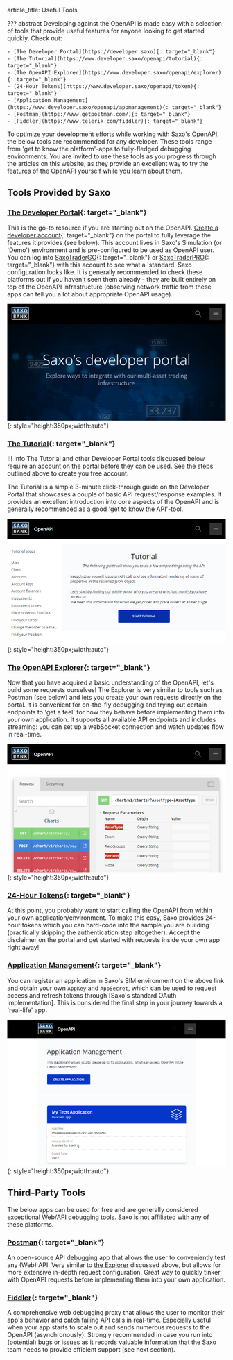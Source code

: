 article_title: Useful Tools

??? abstract
    Developing against the OpenAPI is made easy with a selection of tools that provide useful features for anyone looking to get started quickly. Check out:

    - [The Developer Portal](https://developer.saxo){: target="_blank"}
    - [The Tutorial](https://www.developer.saxo/openapi/tutorial){: target="_blank"}
    - [The OpenAPI Explorer](https://www.developer.saxo/openapi/explorer){: target="_blank"}
    - [24-Hour Tokens](https://www.developer.saxo/openapi/token){: target="_blank"}
    - [Application Management](https://www.developer.saxo/openapi/appmanagement){: target="_blank"}
    - [Postman](https://www.getpostman.com/){: target="_blank"}
    - [Fiddler](https://www.telerik.com/fiddler){: target="_blank"}
  
To optimize your development efforts while working with Saxo's OpenAPI, the below tools are recommended for any developer. These tools range from 'get to know the platform'-apps to fully-fledged debugging environments. You are invited to use these tools as you progress through the articles on this website, as they provide an excellent way to try the features of the OpenAPI yourself while you learn about them.

## Tools Provided by Saxo

### [The Developer Portal](https://developer.saxo){: target="_blank"}

This is the go-to resource if you are starting out on the OpenAPI. [Create a developer account](https://www.developer.saxo/accounts/sim/signup){: target="_blank"} on the portal to fully leverage the features it provides (see below). This account lives in Saxo's Simulation (or 'Demo') environment and is pre-configured to be used as OpenAPI user. You can log into [SaxoTraderGO](https://www.saxotrader.com/sim/login/){: target="_blank"} or [SaxoTraderPRO](https://www.home.saxo/platforms/saxotraderpro){: target="_blank"} with this account to see what a 'standard' Saxo configuration looks like. It is generally recommended to check these platforms out if you haven't seen them already - they are built entirely on top of the OpenAPI infrastructure (observing network traffic from these apps can tell you a lot about appropriate OpenAPI usage).

![The Saxo Bank Developer Portal](img/devportal1.png){: style="height:350px;width:auto"}

### [The Tutorial](https://www.developer.saxo/openapi/tutorial){: target="_blank"}

!!! info
    The Tutorial and other Developer Portal tools discussed below require an account on the portal before they can be used. See the steps outlined above to create you free account.

The Tutorial is a simple 3-minute click-through guide on the Developer Portal that showcases a couple of basic API request/response examples. It provides an excellent introduction into core aspects of the OpenAPI and is generally recommended as a good 'get to know the API'-tool.

![The Saxo Bank OpenAPI Tutorial](img/devportal2.png){: style="height:350px;width:auto"}

### [The OpenAPI Explorer](https://www.developer.saxo/openapi/explorer){: target="_blank"}

Now that you have acquired a basic understanding of the OpenAPI, let's build some requests ourselves! The Explorer is very similar to tools such as Postman (see below) and lets you create your own requests directly on the portal. It is convenient for on-the-fly debugging and trying out certain endpoints to 'get a feel' for how they behave before implementing them into your own application. It supports all available API endpoints and includes streaming: you can set up a webSocket connection and watch updates flow in real-time.

![The Saxo Bank OpenAPI Explorer](img/devportal3.png){: style="height:350px;width:auto"}

### [24-Hour Tokens](https://www.developer.saxo/openapi/token){: target="_blank"}

At this point, you probably want to start calling the OpenAPI from within your own application/environment. To make this easy, Saxo provides 24-hour tokens which you can hard-code into the sample you are building (practically skipping the authentication step altogether). Accept the disclaimer on the portal and get started with requests inside your own app right away!

### [Application Management](https://www.developer.saxo/openapi/appmanagement){: target="_blank"}

You can register an application in Saxo's SIM environment on the above link and obtain your own `AppKey` and `AppSecret`, which can be used to request access and refresh tokens through [Saxo's standard OAuth implementation]. This is considered the final step in your journey towards a 'real-life' app.

![Saxo Bank OpenAPI Application Management](img/devportal4.png){: style="height:350px;width:auto"}

## Third-Party Tools

The below apps can be used for free and are generally considered exceptional Web/API debugging tools. Saxo is not affiliated with any of these platforms.

### [Postman](https://www.getpostman.com/){: target="_blank"}

An open-source API debugging app that allows the user to conveniently test any (Web) API. Very similar to [the Explorer](#the-openapi-explorer) discussed above, but allows for more extensive in-depth request configuration. Great way to quickly tinker with OpenAPI requests before implementing them into your own application.

### [Fiddler](https://www.telerik.com/fiddler){: target="_blank"}

A comprehensive web debugging proxy that allows the user to monitor their app's behavior and catch failing API calls in real-time. Especially useful when your app starts to scale out and sends numerous requests to the OpenAPI (asynchronously). Strongly recommended in case you run into (potential) bugs or issues as it records valuable information that the Saxo team needs to provide efficient support (see next section).